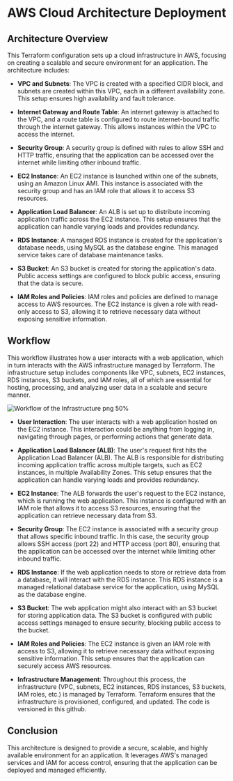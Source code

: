 # AWS Cloud Architecture Deployment

## Architecture Overview
This Terraform configuration sets up a cloud infrastructure in AWS, focusing on creating a scalable and secure environment for an application. The architecture includes:

- **VPC and Subnets**: The VPC is created with a specified CIDR block, and subnets are created within this VPC, each in a different availability zone. This setup ensures high availability and fault tolerance.

- **Internet Gateway and Route Table**: An internet gateway is attached to the VPC, and a route table is configured to route internet-bound traffic through the internet gateway. This allows instances within the VPC to access the internet.

- **Security Group**: A security group is defined with rules to allow SSH and HTTP traffic, ensuring that the application can be accessed over the internet while limiting other inbound traffic.

- **EC2 Instance**: An EC2 instance is launched within one of the subnets, using an Amazon Linux AMI. This instance is associated with the security group and has an IAM role that allows it to access S3 resources.

- **Application Load Balancer**: An ALB is set up to distribute incoming application traffic across the EC2 instance. This setup ensures that the application can handle varying loads and provides redundancy.

- **RDS Instance**: A managed RDS instance is created for the application's database needs, using MySQL as the database engine. This managed service takes care of database maintenance tasks.

- **S3 Bucket**: An S3 bucket is created for storing the application's data. Public access settings are configured to block public access, ensuring that the data is secure.

- **IAM Roles and Policies**: IAM roles and policies are defined to manage access to AWS resources. The EC2 instance is given a role with read-only access to S3, allowing it to retrieve necessary data without exposing sensitive information.


## Workflow

This workflow illustrates how a user interacts with a web application, which in turn interacts with the AWS infrastructure managed by Terraform. The infrastructure setup includes components like VPC, subnets, EC2 instances, RDS instances, S3 buckets, and IAM roles, all of which are essential for hosting, processing, and analyzing user data in a scalable and secure manner.

![Workflow of the Infrastructure png 50%](https://github.com/Joashane/AWS-Cloud-Architecture-Deployment/assets/156240544/8d7bc7cb-b2ec-4c35-8cd7-c488f73f3072)

- **User Interaction**: The user interacts with a web application hosted on the EC2 instance. This interaction could be anything from logging in, navigating through pages, or performing actions that generate data.

- **Application Load Balancer (ALB)**: The user's request first hits the Application Load Balancer (ALB). The ALB is responsible for distributing incoming application traffic across multiple targets, such as EC2 instances, in multiple Availability Zones. This setup ensures that the application can handle varying loads and provides redundancy.

- **EC2 Instance**: The ALB forwards the user's request to the EC2 instance, which is running the web application. This instance is configured with an IAM role that allows it to access S3 resources, ensuring that the application can retrieve necessary data from S3.

- **Security Group**: The EC2 instance is associated with a security group that allows specific inbound traffic. In this case, the security group allows SSH access (port 22) and HTTP access (port 80), ensuring that the application can be accessed over the internet while limiting other inbound traffic.

- **RDS Instance**: If the web application needs to store or retrieve data from a database, it will interact with the RDS instance. This RDS instance is a managed relational database service for the application, using MySQL as the database engine.

- **S3 Bucket**: The web application might also interact with an S3 bucket for storing application data. The S3 bucket is configured with public access settings managed to ensure security, blocking public access to the bucket.

- **IAM Roles and Policies**: The EC2 instance is given an IAM role with access to S3, allowing it to retrieve necessary data without exposing sensitive information. This setup ensures that the application can securely access AWS resources.

- **Infrastructure Management**: Throughout this process, the infrastructure (VPC, subnets, EC2 instances, RDS instances, S3 buckets, IAM roles, etc.) is managed by Terraform. Terraform ensures that the infrastructure is provisioned, configured, and updated. The code is versioned in this github.


## Conclusion

This architecture is designed to provide a secure, scalable, and highly available environment for an application. 
It leverages AWS's managed services and IAM for access control, ensuring that the application can be deployed and managed efficiently.
